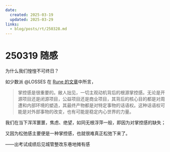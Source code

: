 ```yaml
---
date:
  created: 2025-03-19
  updated: 2025-03-29
links:
  - blog/posts/rt/250328.md
---
```

# 250319 随感

为什么我们惶惶不可终日？

<!-- more -->

如少数派 @LOSSES 在 [Rune 的文章](https://sspai.com/post/92714)中所言，

> 掌控感是很重要的。敝人拙见，一切主观动机背后的根源掌控感。无论是开源项目还是闭源项目，公益项目还是商业项目，其背后的核心目的都是对周遭和内部环境的塑造，其最终产物都是对特定事物的话语权。这种话语权可能是对外部事物的改变，也有可能是稳定内心世界的力量。

我们在当下浑浑噩噩，焦虑、绝望，如同无根浮萍一般，即因为对掌控感的缺失；

又因为松弛感主要便是一种掌控感，也就很难真正松弛下来了。

——出考试成绩后见城管整改东巷地摊有感
